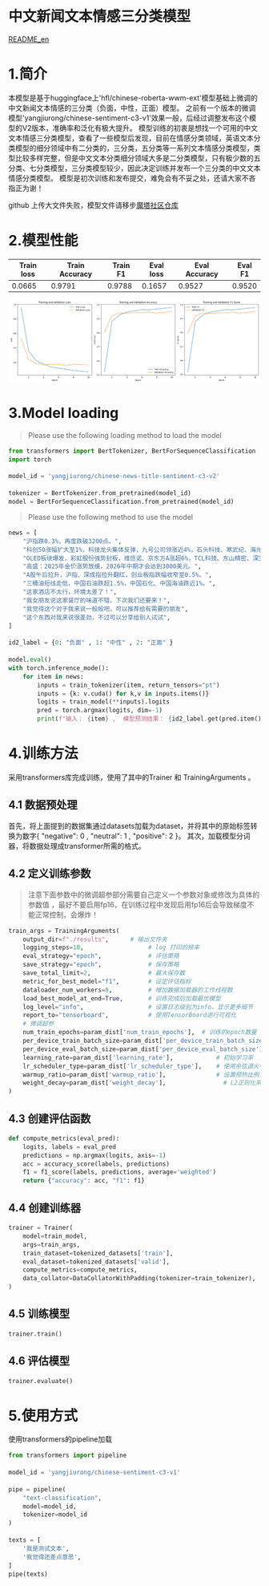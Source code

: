 # 中文新闻文本情感三分类模型

[README_en](README_en.md)

# 1.简介
本模型是基于huggingface上'hfl/chinese-roberta-wwm-ext'模型基础上微调的中文新闻文本情感的三分类（负面，中性，正面）模型。
之前有一个版本的微调模型'yangjiurong/chinese-sentiment-c3-v1'效果一般，后经过调整发布这个模型的V2版本，准确率和泛化有极大提升。
模型训练的初衷是想找一个可用的中文文本情感三分类模型，查看了一些模型后发现，目前在情感分类领域，英语文本分类模型的细分领域中有二分类的，三分类，五分类等一系列文本情感分类模型，类型比较多样完整，但是中文文本分类细分领域大多是二分类模型，只有极少数的五分类、七分类模型，三分类模型较少，因此决定训练并发布一个三分类的中文文本情感分类模型。
模型是初次训练和发布提交，难免会有不妥之处，还请大家不吝指正为谢！

github 上传大文件失败，模型文件请移步[魔塔社区仓库](https://modelscope.cn/models/yangjiurong/chinese-news-title-sentiment-c3-v2/summary)

# 2.模型性能
|Train loss | Train Accuracy | Train F1 | Eval loss | Eval Accuracy | Eval F1 |
|--|--|--|--|--|--|
|0.0665	| 0.9791 |	0.9788 |	0.1657 | 0.9527 | 0.9520 |

![训练趋势图](description/train_trend_chart.png)

# 3.Model loading
> Please use the following loading method to load the model
```python
from transformers import BertTokenizer, BertForSequenceClassification
import torch

model_id = 'yangjiurong/chinese-news-title-sentiment-c3-v2'

tokenizer = BertTokenizer.from_pretrained(model_id)
model = BertForSequenceClassification.from_pretrained(model_id)
```
> Please use the following method to use the model
```python
news = [
    "沪指跌0.3%，再度跌破3200点。",
    "科创50涨幅扩大至1%，科技龙头集体反弹，九号公司领涨近4%，石头科技、寒武纪、海光信息涨幅居前。",
    "OLED板块爆发，彩虹股份强势封板，维信诺、京东方A涨超6%，TCL科技、东山精密、深天马A放量拉升。",
    "高盛：2025年金价涨势放缓，2026年中期才会达到3000美元。",
    "A股午后拉升，沪指、深成指拉升翻红，创业板指跌幅收窄至0.5%。",
    "三桶油短线走低，中国石油跌超1.5%，中国石化、中国海油跌近1%。",
    "这家酒店不太行，环境太差了！",
    "我女朋友说这家餐厅的味道不错，下次我们还要来！",
    "我觉得这个对于我来说一般般吧，可以推荐给有需要的朋友",
    "这个东西对我来说很差劲，不过可以分享给别人试试",
]

id2_label = {0: "负面" , 1: "中性" , 2: "正面" }

model.eval()
with torch.inference_mode():
    for item in news:
        inputs = train_tokenizer(item, return_tensors="pt")
        inputs = {k: v.cuda() for k,v in inputs.items()}
        logits = train_model(**inputs).logits
        pred = torch.argmax(logits, dim=-1)
        print(f"输入： {item} ,  模型预测结果： {id2_label.get(pred.item())}")   
```

# 4.训练方法
采用transformers库完成训练，使用了其中的Trainer 和 TrainingArguments 。

## 4.1 数据预处理
首先，将上面提到的数据集通过datasets加载为dataset，并将其中的原始标签转换为数字{ "negative": 0 , "neutral": 1 , "positive": 2 }。
其次，加载模型分词器，将数据处理成transformer所需的格式。

## 4.2 定义训练参数

> 注意下面参数中的微调超参部分需要自己定义一个参数对象或修改为具体的参数值
> ，最好不要启用fp16，在训练过程中发现启用fp16后会导致梯度不能正常控制，会爆炸！

```python
train_args = TrainingArguments(
    output_dir=f"./results",      # 输出文件夹
    logging_steps=10,                  # log 打印的频率
    eval_strategy="epoch",             # 评估策略
    save_strategy="epoch",             # 保存策略
    save_total_limit=2,                # 最大保存数
    metric_for_best_model="f1",        # 设定评估指标
    dataloader_num_workers=8,          # 增加数据加载器的工作线程数
    load_best_model_at_end=True,       # 训练完成后加载最优模型
    log_level="info",                  # 设置日志级别为info，显示更多细节
    report_to="tensorboard",           # 使用TensorBoard进行可视化
    # 微调超参
    num_train_epochs=param_dist['num_train_epochs'],  # 训练的epoch数量（可以设置更高，结合早停法使用）
    per_device_train_batch_size=param_dist['per_device_train_batch_size'],   # 训练时的batch_size
    per_device_eval_batch_size=param_dist['per_device_eval_batch_size'],     # 验证时的batch_size
    learning_rate=param_dist['learning_rate'],            # 初始学习率
    lr_scheduler_type=param_dist['lr_scheduler_type'],    # 使用余弦退火学习率调度器    
    warmup_ratio=param_dist['warmup_ratio'],              # 设置预热比例，避免学习率过快下降
    weight_decay=param_dist['weight_decay'],                # L2正则化系数
)
```

## 4.3 创建评估函数
```python
def compute_metrics(eval_pred):
    logits, labels = eval_pred
    predictions = np.argmax(logits, axis=-1)
    acc = accuracy_score(labels, predictions)
    f1 = f1_score(labels, predictions, average='weighted')
    return {"accuracy": acc, "f1": f1}
```

## 4.4 创建训练器
```python
trainer = Trainer(
    model=train_model,                                                 # 模型实例
    args=train_args,                                                   # 上面定义的训练参数
    train_dataset=tokenized_datasets['train'],                         # 训练数据集
    eval_dataset=tokenized_datasets['valid'],                          # 验证数据集
    compute_metrics=compute_metrics,                                       # 评估函数
    data_collator=DataCollatorWithPadding(tokenizer=train_tokenizer),  # 批量加载器
)
```

## 4.5 训练模型
```python
trainer.train()
```

## 4.6 评估模型
```python
trainer.evaluate()
```


# 5.使用方式
使用transformers的pipeline加载
```python
from transformers import pipeline

model_id = 'yangjiurong/chinese-sentiment-c3-v1'

pipe = pipeline(
    "text-classification",
    model=model_id,
    tokenizer=model_id
)

texts = [
    '我是测试文本',
    '我觉得还差点意思',
]
pipe(texts)
```
